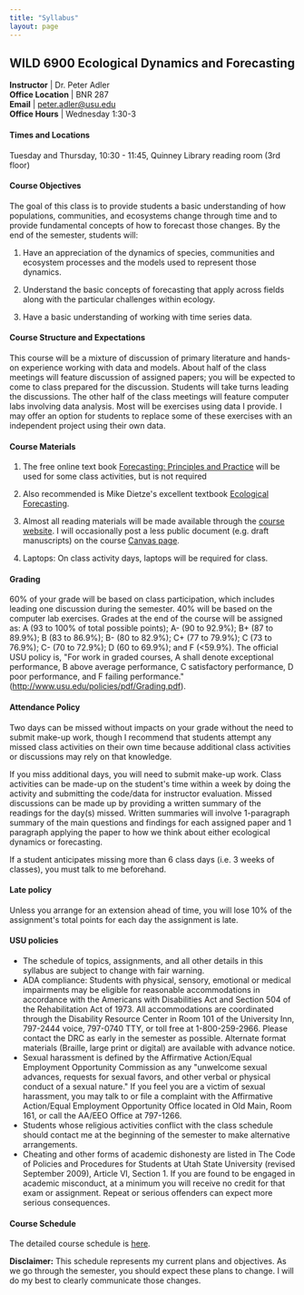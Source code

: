 ```yaml
---
title: "Syllabus"
layout: page
---
```



## WILD 6900 Ecological Dynamics and Forecasting

**Instructor**      | Dr. Peter Adler <br>
**Office Location** | BNR 287 <br>
**Email**           | <peter.adler@usu.edu> <br>
**Office Hours**    | Wednesday 1:30-3 <br>                 
			
												 
#### **Times and Locations**

Tuesday and Thursday, 10:30 - 11:45, Quinney Library reading room (3rd floor)

#### **Course Objectives**

The goal of this class is to provide students a basic understanding of how populations, communities, and ecosystems change through time and to provide fundamental concepts of how to forecast those changes. By the end of the semester, students will:

1. Have an appreciation of the dynamics of species, communities and ecosystem processes and the models used to represent those dynamics.

2. Understand the basic concepts of forecasting that apply across fields along with the particular challenges within ecology.

3. Have a basic understanding of working with time series data.

#### **Course Structure and Expectations**

This course will be a mixture of discussion of primary literature and hands-on experience working with data and models. About half of the class meetings will feature discussion of assigned papers; you will be expected to come to class prepared for the discussion. Students will take turns leading the discussions. The other half of the class meetings will feature computer labs involving data analysis. Most will be exercises using data I provide. I may offer an option for students to replace some of these exercises with an independent project using their own data. 

#### **Course Materials**

1)  The free online text book [Forecasting: Principles and Practice](https://www.otexts.org/fpp) 
    will be used for some class activities, but is not required

2) Also recommended is Mike Dietze's excellent textbook [Ecological Forecasting](https://press.princeton.edu/titles/11048.html). 

2)  Almost all reading materials will be made available through the [course website](https://pbadler.github.io/forecasting-dynamics-course/). I will occasionally post a 
less public document (e.g. draft manuscripts) on the course [Canvas page](https://usu.instructure.com/). 

3)  Laptops: On class activity days, laptops will be required for class.


#### **Grading**

60% of your grade will be based on class participation, which includes leading one discussion during the semester. 40% will be based on the computer lab exercises. Grades at the end of the course will be assigned as: A (93 to 100% of total possible points); A- (90 to 92.9%); B+ (87 to 89.9%); B (83 to 86.9%); B- (80 to 82.9%); C+ (77 to 79.9%); C (73 to 76.9%); C- (70 to 72.9%); D (60 to 69.9%); and F (<59.9%). The official USU policy is, "For work in graded courses, A shall denote exceptional performance, B above average performance, C satisfactory performance, D poor performance, and F failing performance." (http://www.usu.edu/policies/pdf/Grading.pdf).

#### **Attendance Policy**

Two days can be missed without impacts on your grade without the need to submit make-up work, though I recommend that students attempt any missed class activities on their own time because additional class activities or discussions may rely on that knowledge.

If you miss additional days, you will need to submit make-up work. Class activities can be made-up on the student's time within a week by doing the activity and submitting the code/data for instructor evaluation. Missed discussions can be made up by providing a written summary of the readings for the day(s) missed. Written summaries will involve 1-paragraph summary of the main questions and findings for each assigned paper and 1 paragraph applying the paper to how we think about either ecological dynamics or forecasting.

If a student anticipates missing more than 6 class days (i.e. 3 weeks of classes), you must talk to me beforehand.

#### **Late policy**

Unless you arrange for an extension ahead of time, you will lose 10% of the assignment's total points for each day the assignment is late.

#### **USU policies**

* The schedule of topics, assignments, and all other details in this syllabus are subject to change with fair warning. 
* ADA compliance: Students with physical, sensory, emotional or medical impairments may be eligible for reasonable accommodations in accordance with the Americans with Disabilities Act and Section 504 of the Rehabilitation Act of 1973. All accommodations are coordinated through the Disability Resource Center in Room 101 of the University Inn, 797-2444 voice, 797-0740 TTY, or toll free at 1-800-259-2966. Please contact the DRC as early in the semester as possible. Alternate format materials (Braille, large print or digital) are available with advance notice. 
* Sexual harassment is defined by the Affirmative Action/Equal Employment Opportunity Commission as any "unwelcome sexual advances, requests for sexual favors, and other verbal or physical conduct of a sexual nature." If you feel you are a victim of sexual harassment, you may talk to or file a complaint with the Affirmative Action/Equal Employment Opportunity Office located in Old Main, Room 161, or call the AA/EEO Office at 797-1266. 
* Students whose religious activities conflict with the class schedule should contact me at the beginning of the semester to make alternative arrangements. 
* Cheating and other forms of academic dishonesty are listed in The Code of Policies and Procedures for Students at Utah State University (revised September 2009), Article VI, Section 1. If you are found to be engaged in academic misconduct, at a minimum you will receive no credit for that exam or assignment. Repeat or serious offenders can expect more serious consequences. 

#### **Course Schedule**

The detailed course schedule is [here](https://pbadler.github.io/forecasting-dynamics-course/schedule.html).

**Disclaimer:** This schedule represents my current plans and
objectives. As we go through the semester, you should expect these
plans to change. I will do my best to clearly communicate those changes.

